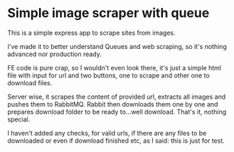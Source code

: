 # Simple image scraper with queue

This is a simple express app to scrape sites from images.

I've made it to better understand Queues and web scraping, so it's nothing advanced nor production ready.

FE code is pure crap, so I wouldn't even look there, it's just a simple html file with input for url and two buttons, one to scrape and other one to download files.

Server wise, it scrapes the content of provided url, extracts all images and pushes them to RabbitMQ. Rabbit then downloads them one by one and prepares download folder to be ready to...well download. That's it, nothing special.

I haven't added any checks, for valid urls, if there are any files to be downloaded or even if download finished etc, as I said: this is just for test.
